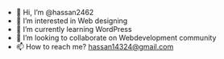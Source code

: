 - 👋 Hi, I’m @hassan2462
- 👀 I’m interested in Web designing
- 🌱 I’m currently learning WordPress
- 💞️ I’m looking to collaborate on Webdevelopment community
- 📫 How to reach me? hassan14324@gmail.com

<!---
hassan2462/hassan2462 is a ✨ special ✨ repository because its `README.md` (this file) appears on your GitHub profile.
You can click the Preview link to take a look at your changes.
--->
